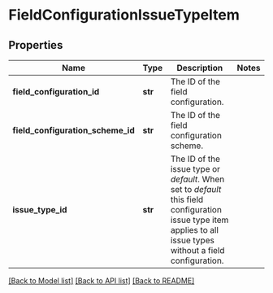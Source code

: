 # FieldConfigurationIssueTypeItem

## Properties
Name | Type | Description | Notes
------------ | ------------- | ------------- | -------------
**field_configuration_id** | **str** | The ID of the field configuration. | 
**field_configuration_scheme_id** | **str** | The ID of the field configuration scheme. | 
**issue_type_id** | **str** | The ID of the issue type or *default*. When set to *default* this field configuration issue type item applies to all issue types without a field configuration. | 

[[Back to Model list]](../README.md#documentation-for-models) [[Back to API list]](../README.md#documentation-for-api-endpoints) [[Back to README]](../README.md)

